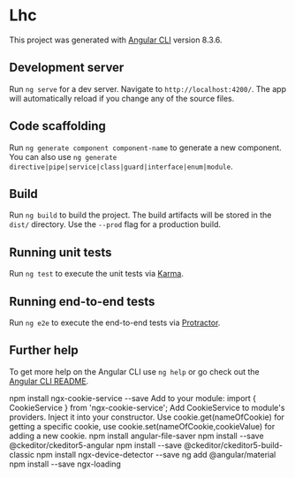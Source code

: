 # Lhc

This project was generated with [Angular CLI](https://github.com/angular/angular-cli) version 8.3.6.

## Development server

Run `ng serve` for a dev server. Navigate to `http://localhost:4200/`. The app will automatically reload if you change any of the source files.

## Code scaffolding

Run `ng generate component component-name` to generate a new component. You can also use `ng generate directive|pipe|service|class|guard|interface|enum|module`.

## Build

Run `ng build` to build the project. The build artifacts will be stored in the `dist/` directory. Use the `--prod` flag for a production build.

## Running unit tests

Run `ng test` to execute the unit tests via [Karma](https://karma-runner.github.io).

## Running end-to-end tests

Run `ng e2e` to execute the end-to-end tests via [Protractor](http://www.protractortest.org/).

## Further help

To get more help on the Angular CLI use `ng help` or go check out the [Angular CLI README](https://github.com/angular/angular-cli/blob/master/README.md).

npm install ngx-cookie-service --save
Add to your module: import { CookieService } from 'ngx-cookie-service';
Add CookieService to module's providers.
Inject it into your constructor.
Use cookie.get(nameOfCookie) for getting a specific cookie, use cookie.set(nameOfCookie,cookieValue) for adding a new cookie.
npm install angular-file-saver
npm install --save @ckeditor/ckeditor5-angular
npm install --save @ckeditor/ckeditor5-build-classic
npm install ngx-device-detector --save
ng add @angular/material 
npm install --save ngx-loading
